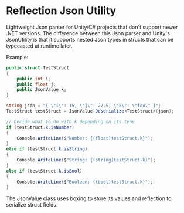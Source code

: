 # Reflection Json Utility

Lightweight Json parser for Unity/C# projects that don't support newer .NET versions. The difference between this Json parser and Unity's JsonUtility is that it supports nested Json types in structs that can be typecasted at runtime later.

Example:
```csharp
public struct TestStruct
{
    public int i;
    public float j;
    public JsonValue k;
}

string json = "{ \"i\": 15, \"j\": 27.5, \"k\": \"foo\" }";
TestStruct testStruct = JsonValue.Deserialize<TestStruct>(json);

// Decide what to do with k depending on its type
if (testStruct.k.isNumber)
{
	Console.WriteLine($"Number: {(float)testStruct.k}");
}
else if (testStruct.k.isString)
{
	Console.WriteLine($"String: {(string)testStruct.k}");
}
else if (testStruct.k.isBool)
{
	Console.WriteLine($"Boolean: {(bool)testStruct.k}");
}
```

The JsonValue class uses boxing to store its values and reflection to serialize struct fields.